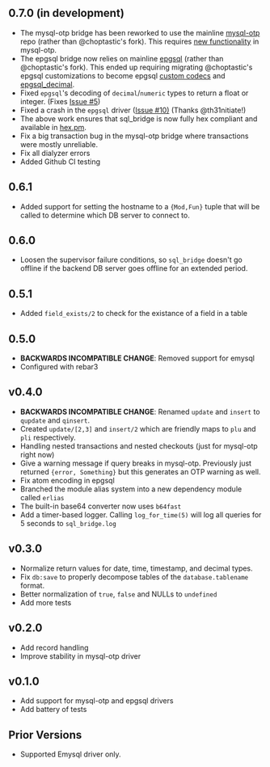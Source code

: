 ## 0.7.0 (in development)

* The mysql-otp bridge has been reworked to use the mainline
  [mysql-otp](https://github.com/mysql-otp/mysql-otp) repo (rather than
  @choptastic's fork).  This requires
  [new functionality](https://github.com/mysql-otp/mysql-otp/pull/194) in
  mysql-otp.
* The epgsql bridge now relies on mainline
  [epgsql](https://github.com/epgsql/epgsql) (rather than @choptastic's
  fork). This ended up requiring migrating @choptastic's epgsql customizations
  to become epgsql [custom
  codecs](https://github.com/epgsql/epgsql/blob/devel/doc/pluggable_types.md)
  and [epgsql_decimal](https://github.com/egobrain/epgsql_decimal).
* Fixed `epgsql`'s decoding of `decimal`/`numeric` types to return a float or
  integer. (Fixes [Issue #5](https://github.com/choptastic/sql_bridge/issues/5))
* Fixed a crash in the `epgsql` driver
  ([Issue #10)](https://github.com/choptastic/sql_bridge/issues/10) (Thanks
  @th31nitiate!)
* The above work ensures that sql_bridge is now fully hex compliant and
  available in [hex.pm](https://hex.pm/packages/sql_bridge).
* Fix a big transaction bug in the mysql-otp bridge where transactions were
  mostly unreliable.
* Fix all dialyzer errors
* Added Github CI testing

## 0.6.1

* Added support for setting the hostname to a `{Mod,Fun}` tuple that will be
  called to determine which DB server to connect to.

## 0.6.0

* Loosen the supervisor failure conditions, so `sql_bridge` doesn't go offline
  if the backend DB server goes offline for an extended period.

## 0.5.1

* Added `field_exists/2` to check for the existance of a field in a table

## 0.5.0

* **BACKWARDS INCOMPATIBLE CHANGE**: Removed support for emysql
* Configured with rebar3

## v0.4.0

* **BACKWARDS INCOMPATIBLE CHANGE**: Renamed `update` and `insert` to `qupdate`
  and `qinsert`.
* Created `update/[2,3]` and `insert/2` which are friendly maps to `plu` and
  `pli` respectively.
* Handling nested transactions and nested checkouts (just for mysql-otp right now)
* Give a warning message if query breaks in mysql-otp. Previously just returned
  `{error, Something}` but this generates an OTP warning as well.
* Fix atom encoding in epgsql
* Branched the module alias system into a new dependency module called `erlias`
* The built-in base64 converter now uses `b64fast`
* Add a timer-based logger. Calling `log_for_time(5)` will log all queries for
  5 seconds to `sql_bridge.log`

## v0.3.0

* Normalize return values for date, time, timestamp, and decimal types.
* Fix `db:save` to properly decompose tables of the `database.tablename`
  format.
* Better normalization of `true`, `false` and NULLs to `undefined`
* Add more tests

## v0.2.0

* Add record handling
* Improve stability in mysql-otp driver

## v0.1.0

* Add support for mysql-otp and epgsql drivers
* Add battery of tests

## Prior Versions
* Supported Emysql driver only.
